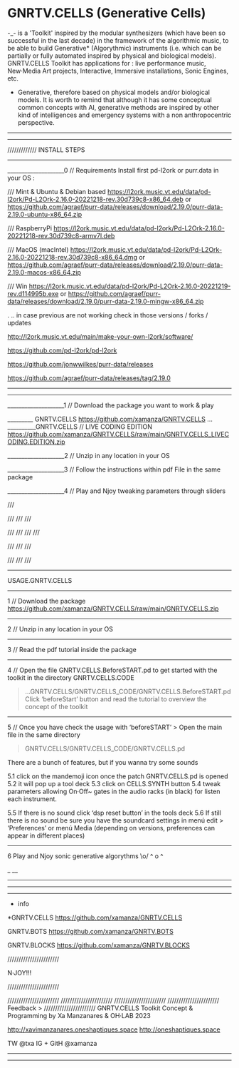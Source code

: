 # GNRTV.CELLS (Generative Cells)
-_-
is a 'Toolkit' inspired by the modular synthesizers (which have been so successful in the last decade) 
in the framework of the algorithmic music, to be able to build Generative* (Algorythmic) instruments 
(i.e. which can be partially or fully automated inspired by physical and biological models).
GNRTV.CELLS Toolkit has applications for :
live performance music, New·Media Art projects, Interactive, Immersive installations, Sonic Engines, etc.



* Generative, therefore based on physical models and/or biological models. 
It is worth to remind that although it has some conceptual common concepts with AI, 
generative methods are inspired by other kind of intelligences 
and emergency systems with a non anthropocentric perspective.
_________
_________




/////////////
INSTALL STEPS
_________
____________________0 // Requirements
Install first pd-l2ork or purr.data in your OS :


///
Mint & Ubuntu & Debian based
https://l2ork.music.vt.edu/data/pd-l2ork/Pd-L2Ork-2.16.0-20221218-rev.30d739c8-x86_64.deb
or
https://github.com/agraef/purr-data/releases/download/2.19.0/purr-data-2.19.0-ubuntu-x86_64.zip 

///
RaspberryPi
https://l2ork.music.vt.edu/data/pd-l2ork/Pd-L2Ork-2.16.0-20221218-rev.30d739c8-armv7l.deb 

///
MacOS (macIntel)
https://l2ork.music.vt.edu/data/pd-l2ork/Pd-L2Ork-2.16.0-20221218-rev.30d739c8-x86_64.dmg 
or
https://github.com/agraef/purr-data/releases/download/2.19.0/purr-data-2.19.0-macos-x86_64.zip 

///
Win
https://l2ork.music.vt.edu/data/pd-l2ork/Pd-L2Ork-2.16.0-20221219-rev.d114995b.exe
or
https://github.com/agraef/purr-data/releases/download/2.19.0/purr-data-2.19.0-mingw-x86_64.zip

.
..
in case previous are not working check in those versions / forks / updates

http://l2ork.music.vt.edu/main/make-your-own-l2ork/software/

https://github.com/pd-l2ork/pd-l2ork

https://github.com/jonwwilkes/purr-data/releases

https://github.com/agraef/purr-data/releases/tag/2.19.0


___
_________
____________________1 // Download the package you want to work & play

_________ GNRTV.CELLS 
https://github.com/xamanza/GNRTV.CELLS
...
__________GNRTV.CELLS // LIVE CODING EDITION  
https://github.com/xamanza/GNRTV.CELLS/raw/main/GNRTV.CELLS_LIVECODING.EDITION.zip


____________________2 // Unzip in any location in your OS

____________________3 // Follow the instructions within pdf File in the same package

____________________4 // Play and Njoy tweaking parameters through sliders



///

///
///
///

///
///
///
///

///
///
///

///
///
///
_________
USAGE.GNRTV.CELLS


_________
1 // Download the package
https://github.com/xamanza/GNRTV.CELLS/raw/main/GNRTV.CELLS.zip


_________
2 // Unzip in any location in your OS


_________
3 // Read the pdf tutorial inside the package


_________
4 // Open the file GNRTV.CELLS.BeforeSTART.pd to get started with the toolkit in the directory GNRTV.CELLS.CODE  
> ...GNRTV.CELLS/GNRTV.CELLS_CODE/GNRTV.CELLS.BeforeSTART.pd
Click ‘beforeStart’ button and read the tutorial to overview the concept of the toolkit


________
5 // Once you have check the usage with ‘beforeSTART’ > Open the main file in the same directory 
 
> GNRTV.CELLS/GNRTV.CELLS_CODE/GNRTV.CELLS.pd

There are a bunch of features, but if you wanna try some sounds 

5.1 click on the mandemoji icon once the patch GNRTV.CELLS.pd is opened
5.2 it will pop up a tool deck
5.3 click on CELLS.SYNTH button
5.4 tweak parameters allowing On·Off~ gates in the audio racks (in black) for listen each instrument.

5.5 If there is no sound click ‘dsp reset button’ in the tools deck
5.6 If still there is no sound be sure you have the soundcard settings in menú edit > ‘Preferences’ or menú Media (depending on versions, preferences can appear in different places)


________
6 Play and Njoy sonic generative algorythms \o/
^ o ^


_
__
____
_________
____________________
+ info 

*GNRTV.CELLS 
https://github.com/xamanza/GNRTV.CELLS

GNRTV.BOTS
https://github.com/xamanza/GNRTV.BOTS

GNRTV.BLOCKS
https://github.com/xamanza/GNRTV.BLOCKS

///////////////////////


N·JOY!!!

///////////////////////

///////////////////////
///////////////////////
///////////////////////
///////////////////////
Feedback >
///////////////////////
GNRTV.CELLS Toolkit Concept & Programming by Xa Manzanares & OH·LAB 2023

http://xavimanzanares.oneshaptiques.space
http://oneshaptiques.space

TW @txa
IG + GitH @xamanza
_________
____________________
